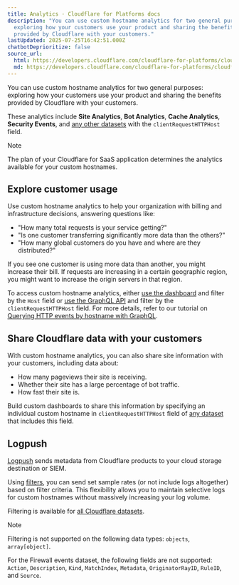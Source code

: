 ```yaml
---
title: Analytics · Cloudflare for Platforms docs
description: "You can use custom hostname analytics for two general purposes:
  exploring how your customers use your product and sharing the benefits
  provided by Cloudflare with your customers."
lastUpdated: 2025-07-25T16:42:51.000Z
chatbotDeprioritize: false
source_url:
  html: https://developers.cloudflare.com/cloudflare-for-platforms/cloudflare-for-saas/hostname-analytics/
  md: https://developers.cloudflare.com/cloudflare-for-platforms/cloudflare-for-saas/hostname-analytics/index.md
---
```


You can use custom hostname analytics for two general purposes: exploring how your customers use your product and sharing the benefits provided by Cloudflare with your customers.

These analytics include **Site Analytics**, **Bot Analytics**, **Cache Analytics**, **Security Events**, and [any other datasets](https://developers.cloudflare.com/analytics/graphql-api/features/data-sets/) with the `clientRequestHTTPHost` field.

Note

The plan of your Cloudflare for SaaS application determines the analytics available for your custom hostnames.

## Explore customer usage

Use custom hostname analytics to help your organization with billing and infrastructure decisions, answering questions like:

* "How many total requests is your service getting?"
* "Is one customer transferring significantly more data than the others?"
* "How many global customers do you have and where are they distributed?"

If you see one customer is using more data than another, you might increase their bill. If requests are increasing in a certain geographic region, you might want to increase the origin servers in that region.

To access custom hostname analytics, either [use the dashboard](https://developers.cloudflare.com/analytics/faq/about-analytics/) and filter by the `Host` field or [use the GraphQL API](https://developers.cloudflare.com/analytics/graphql-api/) and filter by the `clientRequestHTTPHost` field. For more details, refer to our tutorial on [Querying HTTP events by hostname with GraphQL](https://developers.cloudflare.com/analytics/graphql-api/tutorials/end-customer-analytics/).

## Share Cloudflare data with your customers

With custom hostname analytics, you can also share site information with your customers, including data about:

* How many pageviews their site is receiving.
* Whether their site has a large percentage of bot traffic.
* How fast their site is.

Build custom dashboards to share this information by specifying an individual custom hostname in `clientRequestHTTPHost` field of [any dataset](https://developers.cloudflare.com/analytics/graphql-api/features/data-sets/) that includes this field.

## Logpush

[Logpush](https://developers.cloudflare.com/logs/logpush/) sends metadata from Cloudflare products to your cloud storage destination or SIEM.

Using [filters](https://developers.cloudflare.com/logs/logpush/logpush-job/filters/), you can send set sample rates (or not include logs altogether) based on filter criteria. This flexibility allows you to maintain selective logs for custom hostnames without massively increasing your log volume.

Filtering is available for [all Cloudflare datasets](https://developers.cloudflare.com/logs/logpush/logpush-job/datasets/zone/).

Note

Filtering is not supported on the following data types: `objects`, `array[object]`.

For the Firewall events dataset, the following fields are not supported: `Action`, `Description`, `Kind`, `MatchIndex`, `Metadata`, `OriginatorRayID`, `RuleID`, and `Source`.
